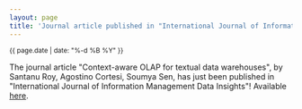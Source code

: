 ```yaml
---
layout: page
title: 'Journal article published in "International Journal of Information Management Data Insights"'
---
```


<small>{{ page.date | date: "%-d %B %Y" }}</small>

The journal article "Context-aware OLAP for textual data warehouses", by Santanu Roy, Agostino Cortesi, Soumya Sen, has just been published in "International Journal of Information Management Data Insights"! Available [here](https://doi.org/10.1016/j.jjimei.2022.100129).
